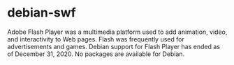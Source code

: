 # debian-swf

Adobe Flash Player was a multimedia platform used to add animation, video, and interactivity to Web pages. Flash was frequently used for advertisements and games.
Debian support for Flash Player has ended as of December 31, 2020. No packages are available for Debian.
